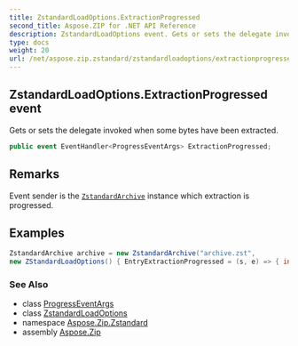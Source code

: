 ```yaml
---
title: ZstandardLoadOptions.ExtractionProgressed
second_title: Aspose.ZIP for .NET API Reference
description: ZstandardLoadOptions event. Gets or sets the delegate invoked when some bytes have been extracted
type: docs
weight: 20
url: /net/aspose.zip.zstandard/zstandardloadoptions/extractionprogressed/
---
```

## ZstandardLoadOptions.ExtractionProgressed event

Gets or sets the delegate invoked when some bytes have been extracted.

```csharp
public event EventHandler<ProgressEventArgs> ExtractionProgressed;
```

## Remarks

Event sender is the [`ZstandardArchive`](../../zstandardarchive/) instance which extraction is progressed.

## Examples

```csharp
ZstandardArchive archive = new ZstandardArchive("archive.zst", 
new ZStandardLoadOptions() { EntryExtractionProgressed = (s, e) => { int percent = (int)((100 * e.ProceededBytes) / length); } })
```

### See Also

* class [ProgressEventArgs](../../../aspose.zip/progresseventargs/)
* class [ZstandardLoadOptions](../)
* namespace [Aspose.Zip.Zstandard](../../zstandardloadoptions/)
* assembly [Aspose.Zip](../../../)


